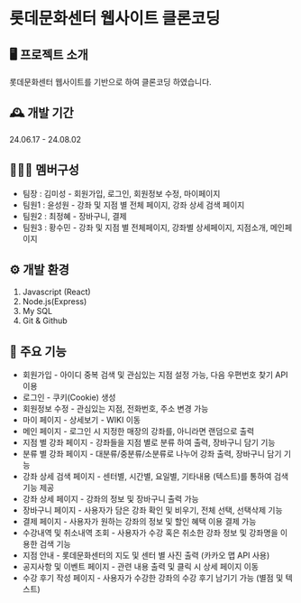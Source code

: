 # 롯데문화센터 웹사이트 클론코딩

## 🖥️ 프로젝트 소개
롯데문화센터 웹사이트를 기반으로 하여 클론코딩 하였습니다. 

## 🕰️ 개발 기간
24.06.17 - 24.08.02

## 🧑‍🤝‍🧑 멤버구성
- 팀장 : 김미성 - 회원가입, 로그인, 회원정보 수정, 마이페이지
- 팀원1 : 윤성원 - 강좌 및 지점 별 전체 페이지, 강좌 상세 검색 페이지
- 팀원2 : 최정혜 - 장바구니, 결제
- 팀원3 : 황수민 - 강좌 및 지점 별 전체페이지, 강좌별 상세페이지, 지점소개, 메인페이지

## ⚙️ 개발 환경
1. Javascript (React)
2. Node.js(Express)
3. My SQL
4. Git & Github

## 📌 주요 기능
- 회원가입 - 아이디 중복 검색 및 관심있는 지점 설정 가능, 다음 우편번호 찾기 API 이용
- 로그인 - 쿠키(Cookie) 생성
- 회원정보 수정 - 관심있는 지점, 전화번호, 주소 변경 가능
- 마이 페이지 - 상세보기 - WIKI 이동
- 메인 페이지 - 로그인 시 지정한 매장의 강좌를, 아니라면 랜덤으로 출력
- 지점 별 강좌 페이지 - 강좌들을 지점 별로 분류 하여 출력, 장바구니 담기 기능
- 분류 별 강좌 페이지 - 대분류/중분류/소분류로 나누어 강좌 출력, 장바구니 담기 기능
- 강좌 상세 검색 페이지 - 센터별, 시간별, 요일별, 기타내용 (텍스트)를 통하여 검색 기능 제공
- 강좌 상세 페이지 - 강좌의 정보 및 장바구니 출력 가능
- 장바구니 페이지 - 사용자가 담은 강좌 확인 및 비우기, 전체 선택, 선택삭제 기능
- 결제 페이지 - 사용자가 원하는 강좌의 정보 및 할인 혜택 이용 결제 가능
- 수강내역 및 취소내역 조회 - 사용자가 수강 혹은 취소한 강좌 정보 및 강좌명을 이용한 검색 기능
- 지점 안내 - 롯데문화센터의 지도 및 센터 별 사진 출력 (카카오 맵 API 사용)
- 공지사항 및 이벤트 페이지 - 관련 내용 출력 및 클릭 시 상세 페이지 이동
- 수강 후기 작성 페이지 - 사용자가 수강한 강좌의 수강 후기 남기기 가능 (별점 및 텍스트) 
